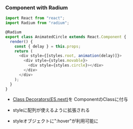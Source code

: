 ### Component with Radium

```js
import React from "react";
import Radium from "radium";

@Radium
export class AnimatedCircle extends React.Component {
  render() {
    const { delay } = this.props;
    return (
      <div style={[styles.root, animation(delay)]}>
        <div style={styles.movable}>
          <div style={styles.circle}></div>
        </div>
      </div>
    );
  }
}
```

<ul>
  <li>
    <p class="smaller"><a href="https://github.com/wycats/javascript-decorators/blob/master/README.md" target="_blank">Class Decorators(ES.next)</a>を ComponentのClassに付与</p>
  </li>
  <li>
    <p class="smaller">styleに配列が使えるように拡張される</p>
  </li>
  <li>
    <p class="smaller">styleオブジェクトに":hover"が利用可能に</p>
  </li>
</ul>
